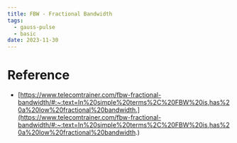 ```yaml
---
title: FBW - Fractional Bandwidth
tags:
  - gauss-pulse
  - basic
date: 2023-11-30
---
```

# Reference

* [https://www.telecomtrainer.com/fbw-fractional-bandwidth/#:~:text=In%20simple%20terms%2C%20FBW%20is,has%20a%20low%20fractional%20bandwidth.](https://www.telecomtrainer.com/fbw-fractional-bandwidth/#:~:text=In%20simple%20terms%2C%20FBW%20is,has%20a%20low%20fractional%20bandwidth.)
